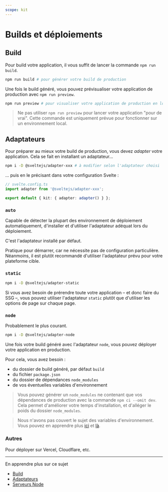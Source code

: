 ```yaml
---
scope: kit
---
```


# Builds et déploiements

## Build

Pour build votre application, il vous suffit de lancer la commande `npm run build`.

```bash
npm run build # pour générer votre build de production
```

Une fois le build généré, vous pouvez prévisualiser votre application de production avec `npm run
preview`.

```bash
npm run preview # pour visualiser votre application de production en local
```

> Ne pas utiliser `npm run preview` pour lancer votre application "pour de vrai". Cette commande est
> uniquement prévue pour fonctionner sur un environnement local.

## Adaptateurs

Pour préparer au mieux votre build de production, vous devez _adapter_ votre application. Cela se
fait en installant un adaptateur...

```bash
npm i -D @sveltejs/adapter-xxx # à modifier selon l'adaptateur choisi
```

... puis en le précisant dans votre configuration Svelte :

```ts
// svelte.config.ts
import adapter from '@sveltejs/adapter-xxx';

export default { kit: { adapter: adapter() } };
```

### `auto`

Capable de détecter la plupart des environnement de déploiement automatiquement, d'installer et
d'utiliser l'adaptateur adéquat lors du déploiement.

C'est l'adaptateur installé par défaut.

Pratique pour démarrer, car ne nécessite pas de configuration particulière. Néanmoins, il est plutôt
recommandé d'utiliser l'adaptateur prévu pour votre plateforme cible.

### `static`

```bash
npm i -D @sveltejs/adapter-static
```

Si vous avez besoin de prérendre toute votre application – et donc faire du SSG –, vous pouvez
utiliser l'adaptateur `static` plutôt que d'utiliser les options de page sur chaque page.

### `node`

Probablement le plus courant.

```bash
npm i -D @sveltejs/adapter-node
```

Une fois votre build généré avec l'adaptateur `node`, vous pouvez déployer votre application en
production.

Pour cela, vous avez besoin :

- du dossier de build généré, par défaut `build`
- du fichier `package.json`
- du dossier de dépendances `node_modules`
- de vos éventuelles variables d'environnement

> Vous pouvez générer un `node_modules` ne contenant que vos dépendances de production avec la
> commande `npm ci --omit dev`. Cela permet d'améliorer votre temps d'installation, et d'alléger le
> poids du dossier `node_modules`.

> Nous n'avons pas couvert le sujet des variables d'environnement. Vous pouvez en apprendre plus
> [ici](https://kit.svelte.dev/docs/adapter-node#environment-variables) et
> [là](https://kit.svelte.dev/docs/adapter-node#environment-variables).

### Autres

Pour déployer sur Vercel, Cloudflare, etc.

---

En apprendre plus sur ce sujet

- [Build](https://kit.svelte.dev/docs/building-your-app)
- [Adaptateurs](https://kit.svelte.dev/docs/adapters)
- [Serveurs Node](https://kit.svelte.dev/docs/adapter-node)
